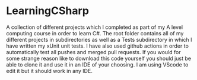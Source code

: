 # LearningCSharp
A collection of different projects which I completed as part of my A level computing course in order to learn C#.
The root folder contains all of my different projects in subdirectories as well as a Tests subdirectory in which I have written my xUnit unit tests.
I have also used github actions in order to automatically test all pushes and merged pull requests.
If you would for some strange reason like to download this code yourself you should just be able to clone it and use it in an IDE of your choosing.
I am using VScode to edit it but it should work in any IDE.
